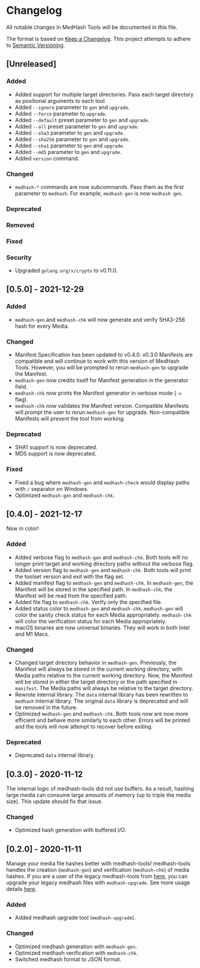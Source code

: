 # Changelog

All notable changes in MedHash Tools will be documented in this file.

The format is based on [Keep a Changelog](https://keepachangelog.com/en/1.0.0/).
This project attempts to adhere to [Semantic Versioning](https://semver.org/spec/v2.0.0.html).

## [Unreleased]

### Added

- Added support for multiple target directories.
  Pass each target directory as positional arguments to each tool.
- Added `--ignore` parameter to `gen` and `upgrade`.
- Added `--force` parameter to `upgrade`.
- Added `--default` preset parameter to `gen` and `upgrade`.
- Added `--all` preset parameter to `gen` and `upgrade`.
- Added `--sha3` parameter to `gen` and `upgrade`.
- Added `--sha256` parameter to `gen` and `upgrade`.
- Added `--sha1` parameter to `gen` and `upgrade`.
- Added `--md5` parameter to `gen` and `upgrade`.
- Added `version` command.

### Changed

- `medhash-*` commands are now subcommands.
  Pass them as the first parameter to `medhash`.
  For example, `medhash-gen` is now `medhash gen`.

### Deprecated

### Removed

### Fixed

### Security

- Upgraded `golang.org/x/crypto` to v0.11.0.

## [0.5.0] - 2021-12-29

### Added

- `medhash-gen` and `medhash-chk` will now generate and verify SHA3-256 hash for every Media.

### Changed

- Manifest Specification has been updated to v0.4.0.
  v0.3.0 Manifests are compatible and will continue to work with this version of MedHash Tools.
  However, you will be prompted to rerun `medhash-gen` to upgrade the Manifest.
- `medhash-gen` now credits itself for Manifest generation in the generator field.
- `medhash-chk` now prints the Manifest generator in verbose mode (`-v` flag).
- `medhash-chk` now validates the Manifest version.
  Compatible Manifests will prompt the user to rerun `medhash-gen` for upgrade.
  Non-compatible Manifests will prevent the tool from working.

### Deprecated

- SHA1 support is now deprecated.
- MD5 support is now deprecated.

### Fixed

- Fixed a bug where `medhash-gen` and `medhash-check` would display paths with `/` separator on Windows.
- Optimized `medhash-gen` and `medhash-chk`.

## [0.4.0] - 2021-12-17

Now in color!

### Added

- Added verbose flag to `medhash-gen` and `medhash-chk`.
  Both tools will no longer print target and working directory paths without the verbose flag.
- Added version flag to `medhash-gen` and `medhash-chk`.
  Both tools will print the toolset version and exit with the flag set.
- Added manifest flag to `medhash-gen` and `medhash-chk`.
  In `medhash-gen`, the Manifest will be stored in the specified path.
  In `medhash-chk`, the Manifest will be read from the specified path.
- Added file flag to `medhash-chk`.
  Verify only the specified file.
- Added status color to `medhash-gen` and `medhash-chk`.
  `medhash-gen` will color the sanity check status for each Media appropriately.
  `medhash-chk` will color the verification status for each Media appropriately.
- macOS binaries are now universal binaries.
  They will work in both Intel and M1 Macs.

### Changed

- Changed target directory behavior in `medhash-gen`.
  Previously, the Manifest will always be stored in the current working directory, with Media paths relative to the current working directory.
  Now, the Manifest will be stored in either the target directory or the path specified in `-manifest`. The Media paths will always be relative to the target directory.
- Rewrote internal library.
  The `data` internal library has been rewritten to `medhash` internal library.
  The original `data` library is deprecated and will be removed in the future.
- Optimized `medhash-gen` and `medhash-chk`.
  Both tools now are now more efficient and behave more similarly to each other.
  Errors will be printed and the tools will now attempt to recover before exiting.

### Deprecated

- Deprecated `data` internal library.

## [0.3.0] - 2020-11-12

The internal logic of medhash-tools did not use buffers.
As a result, hashing large media can consume large amounts of memory (up to triple the media size).
This update should fix that issue.

### Changed

- Optimized hash generation with buffered I/O.

## [0.2.0] - 2020-11-11

Manage your media file hashes better with medhash-tools!
medhash-tools handles the creation (`medhash-gen`) and verification (`medhash-chk`) of media hashes.
If you are a user of the legacy medhash-tools from [here](https://github.com/Ghifari160/infra/tree/main/renderer),
you can upgrade your legacy medhash files with `medhash-upgrade`.
See more usage details [here](https://github.com/Ghifari160/medhash-tools/tree/718609ec57f7366b99c718fe91d5959345c9fbfa#usage).

### Added

- Added medhash upgrade tool (`medhash-upgrade`).

### Changed

- Optimized medhash generation with `medhash-gen`.
- Optimized medhash verification with `medhash-chk`.
- Switched medhash format to JSON format.
